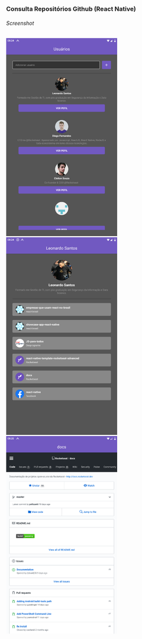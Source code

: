 # <h3> Consulta Repositórios Github (React Native)
  
  
  
  <h6> Screenshot </h6>
  
  <img src="/src/config/Screenshot_20190714-082452.png" width="300">
  
  <img src="/src/config/Screenshot_20190714-082459.png" width="300">
  
  <img src="/src/config/Screenshot_20190714-082516.png" width="300">
  
  
